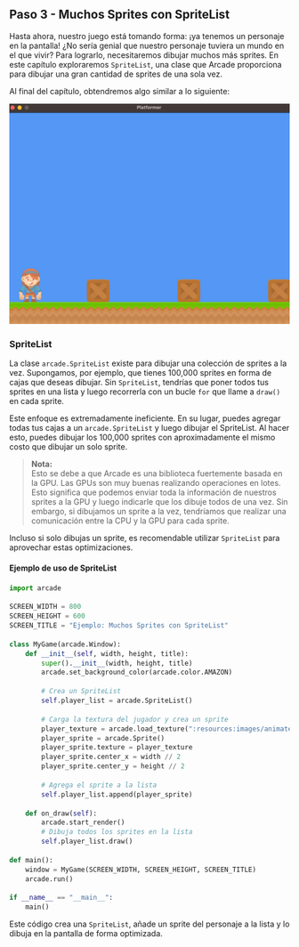 ## Paso 3 - Muchos Sprites con SpriteList

Hasta ahora, nuestro juego está tomando forma: ¡ya tenemos un personaje en la pantalla! ¿No sería genial que nuestro personaje tuviera un mundo en el que vivir? Para lograrlo, necesitaremos dibujar muchos más sprites. En este capítulo exploraremos `SpriteList`, una clase que Arcade proporciona para dibujar una gran cantidad de sprites de una sola vez.

Al final del capítulo, obtendremos algo similar a lo siguiente:

![Ejemplo de pantalla con muchos sprites](title_03.png)

### SpriteList

La clase `arcade.SpriteList` existe para dibujar una colección de sprites a la vez. Supongamos, por ejemplo, que tienes 100,000 sprites en forma de cajas que deseas dibujar. Sin `SpriteList`, tendrías que poner todos tus sprites en una lista y luego recorrerla con un bucle `for` que llame a `draw()` en cada sprite.

Este enfoque es extremadamente ineficiente. En su lugar, puedes agregar todas tus cajas a un `arcade.SpriteList` y luego dibujar el SpriteList. Al hacer esto, puedes dibujar los 100,000 sprites con aproximadamente el mismo costo que dibujar un solo sprite.

> **Nota:**  
> Esto se debe a que Arcade es una biblioteca fuertemente basada en la GPU. Las GPUs son muy buenas realizando operaciones en lotes. Esto significa que podemos enviar toda la información de nuestros sprites a la GPU y luego indicarle que los dibuje todos de una vez. Sin embargo, si dibujamos un sprite a la vez, tendríamos que realizar una comunicación entre la CPU y la GPU para cada sprite.

Incluso si solo dibujas un sprite, es recomendable utilizar `SpriteList` para aprovechar estas optimizaciones.

#### Ejemplo de uso de SpriteList

```python
import arcade

SCREEN_WIDTH = 800
SCREEN_HEIGHT = 600
SCREEN_TITLE = "Ejemplo: Muchos Sprites con SpriteList"

class MyGame(arcade.Window):
    def __init__(self, width, height, title):
        super().__init__(width, height, title)
        arcade.set_background_color(arcade.color.AMAZON)

        # Crea un SpriteList
        self.player_list = arcade.SpriteList()
        
        # Carga la textura del jugador y crea un sprite
        player_texture = arcade.load_texture(":resources:images/animated_characters/female_adventurer/femaleAdventurer_idle.png")
        player_sprite = arcade.Sprite()
        player_sprite.texture = player_texture
        player_sprite.center_x = width // 2
        player_sprite.center_y = height // 2

        # Agrega el sprite a la lista
        self.player_list.append(player_sprite)

    def on_draw(self):
        arcade.start_render()
        # Dibuja todos los sprites en la lista
        self.player_list.draw()

def main():
    window = MyGame(SCREEN_WIDTH, SCREEN_HEIGHT, SCREEN_TITLE)
    arcade.run()

if __name__ == "__main__":
    main()
```

Este código crea una `SpriteList`, añade un sprite del personaje a la lista y lo dibuja en la pantalla de forma optimizada.
